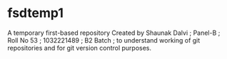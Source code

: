 # fsdtemp1
A temporary first-based repository Created by Shaunak Dalvi ; Panel-B ; Roll No 53 ; 1032221489 ; B2 Batch ; to understand working of git repositories and for git version control purposes.
